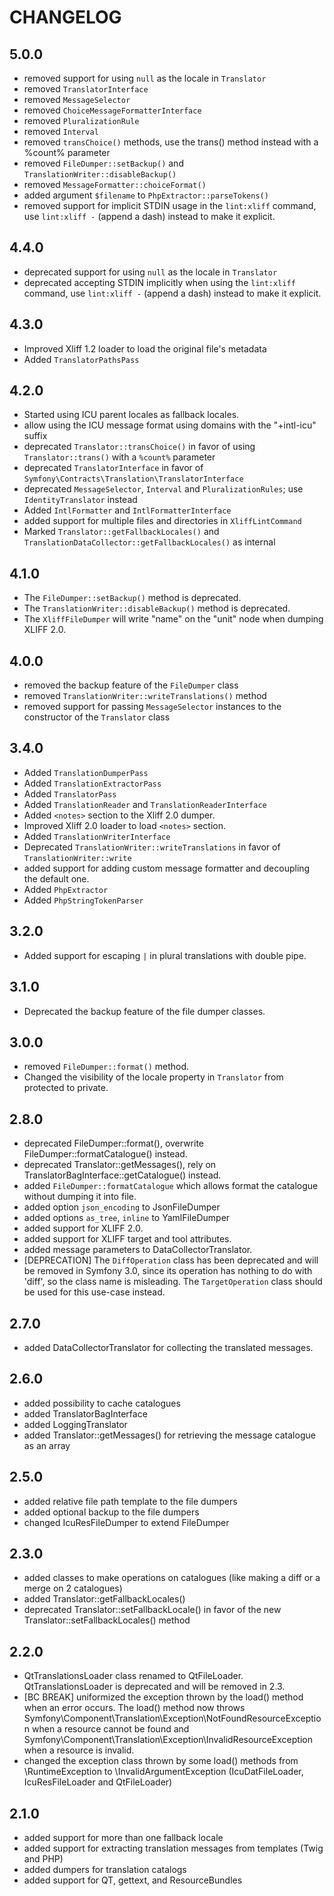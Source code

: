CHANGELOG
=========

5.0.0
-----

 * removed support for using `null` as the locale in `Translator`
 * removed `TranslatorInterface`
 * removed `MessageSelector`
 * removed `ChoiceMessageFormatterInterface`
 * removed `PluralizationRule`
 * removed `Interval`
 * removed `transChoice()` methods, use the trans() method instead with a %count% parameter
 * removed `FileDumper::setBackup()` and `TranslationWriter::disableBackup()`
 * removed `MessageFormatter::choiceFormat()`
 * added argument `$filename` to `PhpExtractor::parseTokens()`
 * removed support for implicit STDIN usage in the `lint:xliff` command, use `lint:xliff -` (append a dash) instead to make it explicit.

4.4.0
-----

 * deprecated support for using `null` as the locale in `Translator`
 * deprecated accepting STDIN implicitly when using the `lint:xliff` command, use `lint:xliff -` (append a dash) instead to make it explicit.

4.3.0
-----

 * Improved Xliff 1.2 loader to load the original file's metadata
 * Added `TranslatorPathsPass`

4.2.0
-----

 * Started using ICU parent locales as fallback locales.
 * allow using the ICU message format using domains with the "+intl-icu" suffix
 * deprecated `Translator::transChoice()` in favor of using `Translator::trans()` with a `%count%` parameter
 * deprecated `TranslatorInterface` in favor of `Symfony\Contracts\Translation\TranslatorInterface`
 * deprecated `MessageSelector`, `Interval` and `PluralizationRules`; use `IdentityTranslator` instead
 * Added `IntlFormatter` and `IntlFormatterInterface`
 * added support for multiple files and directories in `XliffLintCommand`
 * Marked `Translator::getFallbackLocales()` and `TranslationDataCollector::getFallbackLocales()` as internal

4.1.0
-----

 * The `FileDumper::setBackup()` method is deprecated.
 * The `TranslationWriter::disableBackup()` method is deprecated.
 * The `XliffFileDumper` will write "name" on the "unit" node when dumping XLIFF 2.0.

4.0.0
-----

 * removed the backup feature of the `FileDumper` class
 * removed `TranslationWriter::writeTranslations()` method
 * removed support for passing `MessageSelector` instances to the constructor of the `Translator` class

3.4.0
-----

 * Added `TranslationDumperPass`
 * Added `TranslationExtractorPass`
 * Added `TranslatorPass`
 * Added `TranslationReader` and `TranslationReaderInterface`
 * Added `<notes>` section to the Xliff 2.0 dumper.
 * Improved Xliff 2.0 loader to load `<notes>` section.
 * Added `TranslationWriterInterface`
 * Deprecated `TranslationWriter::writeTranslations` in favor of `TranslationWriter::write`
 * added support for adding custom message formatter and decoupling the default one.
 * Added `PhpExtractor`
 * Added `PhpStringTokenParser`

3.2.0
-----

 * Added support for escaping `|` in plural translations with double pipe.

3.1.0
-----

 * Deprecated the backup feature of the file dumper classes.

3.0.0
-----

 * removed `FileDumper::format()` method.
 * Changed the visibility of the locale property in `Translator` from protected to private.

2.8.0
-----

 * deprecated FileDumper::format(), overwrite FileDumper::formatCatalogue() instead.
 * deprecated Translator::getMessages(), rely on TranslatorBagInterface::getCatalogue() instead.
 * added `FileDumper::formatCatalogue` which allows format the catalogue without dumping it into file.
 * added option `json_encoding` to JsonFileDumper
 * added options `as_tree`, `inline` to YamlFileDumper
 * added support for XLIFF 2.0.
 * added support for XLIFF target and tool attributes.
 * added message parameters to DataCollectorTranslator.
 * [DEPRECATION] The `DiffOperation` class has been deprecated and
   will be removed in Symfony 3.0, since its operation has nothing to do with 'diff',
   so the class name is misleading. The `TargetOperation` class should be used for
   this use-case instead.

2.7.0
-----

 * added DataCollectorTranslator for collecting the translated messages.

2.6.0
-----

 * added possibility to cache catalogues
 * added TranslatorBagInterface
 * added LoggingTranslator
 * added Translator::getMessages() for retrieving the message catalogue as an array

2.5.0
-----

 * added relative file path template to the file dumpers
 * added optional backup to the file dumpers
 * changed IcuResFileDumper to extend FileDumper

2.3.0
-----

 * added classes to make operations on catalogues (like making a diff or a merge on 2 catalogues)
 * added Translator::getFallbackLocales()
 * deprecated Translator::setFallbackLocale() in favor of the new Translator::setFallbackLocales() method

2.2.0
-----

 * QtTranslationsLoader class renamed to QtFileLoader. QtTranslationsLoader is deprecated and will be removed in 2.3.
 * [BC BREAK] uniformized the exception thrown by the load() method when an error occurs. The load() method now
   throws Symfony\Component\Translation\Exception\NotFoundResourceException when a resource cannot be found
   and Symfony\Component\Translation\Exception\InvalidResourceException when a resource is invalid.
 * changed the exception class thrown by some load() methods from \RuntimeException to \InvalidArgumentException
   (IcuDatFileLoader, IcuResFileLoader and QtFileLoader)

2.1.0
-----

 * added support for more than one fallback locale
 * added support for extracting translation messages from templates (Twig and PHP)
 * added dumpers for translation catalogs
 * added support for QT, gettext, and ResourceBundles
